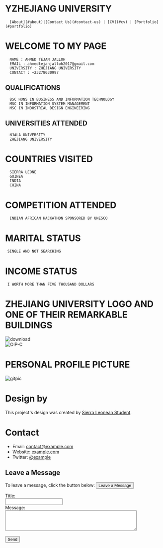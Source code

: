 
# **YZHEJIANG UNIVERSITY**

      [About](#about)|[Contact Us](#contact-us) | [CV](#cv) | [Portfolio](#portfolio)


# WELCOME TO MY PAGE                                      
      NAME : AHMED TEJAN JALLOH
      EMAIL : ahmedtejanjalloh2017@gmail.com
      UNIVERSITY : ZHEJIANG UNIVERSITY
      CONTACT : +23278030997

## QUALIFICATIONS 
      BSC HONS IN BUSINESS AND INFORMATION TECHNOLOGY
      MSC IN INFORMATION SYSTEM MANAGEMENT
      MSC IN INDUSTRIAL DESIGN ENGINEERING

## UNIVERSITIES ATTENDED
      NJALA UNIVERSITY
      ZHEJIANG UNIVERSITY

# COUNTRIES VISITED 
      SIERRA LEONE
      GUINEA
      INDIA
      CHINA

# COMPETITION ATTENDED 
      INDIAN AFRICAN HACKATHON SPONSORED BY UNESCO

# MARITAL STATUS 
     SINGLE AND NOT SEARCHING

#  INCOME  STATUS 
     I WORTH MORE THAN FIVE THOUSAND DOLLARS

# ZHEJIANG UNIVERSITY LOGO AND ONE OF THEIR REMARKABLE BUILDINGS 

![download](https://github.com/ahmedtejanjalloh/TJWEST/assets/34883950/509d8bcb-93c9-47ad-87c1-66deadad6ba8)          
![OIP-C](https://github.com/ahmedtejanjalloh/TJWEST/assets/34883950/b50c2215-bb30-4a4c-9714-0e2cf2fc3988)

# PERSONAL PROFILE PICTURE
![gitpic](https://github.com/ATJ12345/TJWEST/assets/146546639/4c8eeca8-d16f-41af-8d44-685691c3e56e)


# Design by
  This project's design was created by [Sierra Leonean Student](https://example.com/student-profile).


# Contact

- Email: contact@example.com
- Website: [example.com](https://example.com)
- Twitter: [@example](https://twitter.com/example)

## Leave a Message
To leave a message, click the button below:
  <button onclick="window.location.href='mailto:contact@example.com'">Leave a Message</button>
  <form action="mailto:contact@example.com" method="post" enctype="text/plain">
  <label for="title">Title:</label><br>
  <input type="text" id="title" name="title"><br>
  <label for="message">Message:</label><br>
  <textarea id="message" name="message" rows="4" cols="50"></textarea><br><br>
  <input type="submit" value="Send">
  </form>


